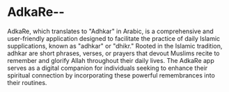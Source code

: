 # AdkaRe--
 AdkaRe, which translates to "Adhkar" in Arabic, is a comprehensive and user-friendly application designed to facilitate the practice of daily Islamic supplications, known as "adhkar" or "dhikr." Rooted in the Islamic tradition, adhkar are short phrases, verses, or prayers that devout Muslims recite to remember and glorify Allah throughout their daily lives. The AdkaRe app serves as a digital companion for individuals seeking to enhance their spiritual connection by incorporating these powerful remembrances into their routines.

 
